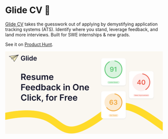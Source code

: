 # Glide CV 📄

[Glide CV](https://glidecv.com/) takes the guesswork out of applying by demystifying application tracking systems (ATS). Identify where you stand, leverage feedback, and land more interviews. Built for SWE internships & new grads.

See it on [Product Hunt](https://www.producthunt.com/posts/glide-cv).

![Screenshot](docs/meta_img.png)